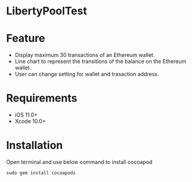 # LibertyPoolTest

# Feature

* Display maximum 30 transactions of an Ethereum wallet.
* Line chart to represent the transitions of the balance on the Ethereum wallet.
* User can change setting for wallet and trasaction address.

# Requirements

* iOS 11.0+
* Xcode 10.0+

# Installation

Open terminal and use below command to install cocoapod

`sudo gem install cocoapods`
